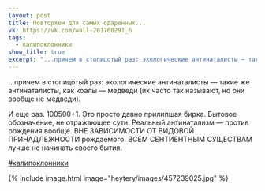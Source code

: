```yaml
---
layout: post
title: Повторяем для самых одаренных...
vk: https://vk.com/wall-201760291_6
tags:
  - калипоклонники
show_title: true
excerpt: "...причем в стопицотый раз: экологические антинаталисты — такие же антинаталисты, как коалы — медведи (их часто так называют, но они вообще не медведи)."
---
```

...причем в стопицотый раз: экологические антинаталисты — такие же антинаталисты, как коалы — медведи (их часто так называют, но они вообще не медведи). 

И еще раз. 100500+1. Это просто давно прилипшая бирка. Бытовое обозначение, не отражающее сути. Реальный антинатализм — против рождения вообще. ВНЕ ЗАВИСИМОСТИ ОТ ВИДОВОЙ ПРИНАДЛЕЖНОСТИ рождаемого. ВСЕМ СЕНТИЕНТНЫМ СУЩЕСТВАМ лучше не начинать своего бытия.

[#калипоклонники](poisk.html#калипоклонники)

{% include image.html image="heytery/images/457239025.jpg" %}